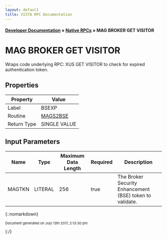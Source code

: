 ```yaml
---
layout: default
title: VISTA RPC Documentation
---
```


#### [Developer Documentation](../index) &#187; [Native RPCs](TableOfContents) &#187; MAG BROKER GET VISITOR<br/>
# MAG BROKER GET VISITOR

Wraps code underlying RPC: XUS GET VISITOR to check for expired authentication token.

## Properties

Property | Value
--- | ---
Label | BSEXP
Routine | [MAGS2BSE](http://code.osehra.org/dox/Routine_MAGS2BSE_source.html)
Return Type | SINGLE VALUE


## Input Parameters

Name | Type | Maximum Data Length | Required | Description
--- | --- | --- | --- | ---
MAGTKN | LITERAL | 256 | true | The Broker Security Enhancement (BSE) token to validate.



{::nomarkdown} <br/><p style="font-size: 11px">Document generated on July 13th 2017, 2:13:30 pm</p>{:/}
